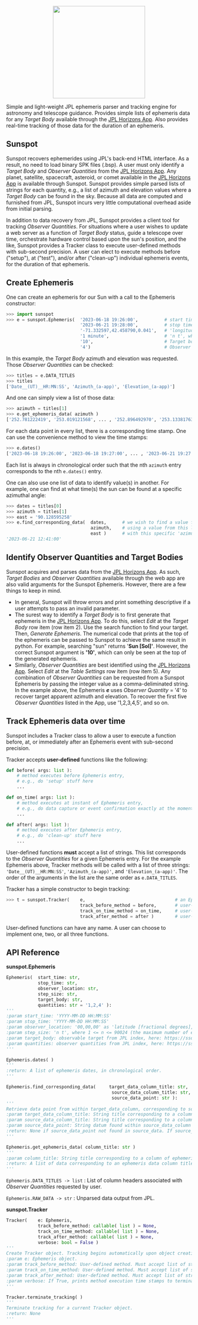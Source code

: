 <p align="center">
  <img src="https://github.com/phillipcurtsmith/sunspot-issues/blob/main/sunspot.png?raw=true" width="250">
</p>

Simple and light-weight JPL ephemeris parser and tracking engine for astronomy and telescope guidance. Provides simple lists of ephemeris data for any _Target Body_ available through the [JPL Horizons App](https://ssd.jpl.nasa.gov/horizons/app.html#/). Also provides real-time tracking of those data for the duration of an ephemeris.

Sunspot
-
Sunspot recovers ephemerides using JPL's back-end HTML interface. As a result, no need to load binary SPK files (.bsp). A user must only identify a _Target Body_ and _Observer Quantities_ from the [JPL Horizons App](https://ssd.jpl.nasa.gov/horizons/app.html#/). Any planet, satellite, spacecraft, asteroid, or comet available in the [JPL Horizons App](https://ssd.jpl.nasa.gov/horizons/app.html#/) is available through Sunspot. Sunspot provides simple parsed lists of strings for each quantity, e.g., a list of azimuth and elevation values where a _Target Body_ can be found in the sky. Because all data are computed and furnished from JPL, Sunspot incurs very little computational overhead aside from initial parsing.

In addition to data recovery from JPL, Sunspot provides a client tool for tracking _Observer Quantities_. For situations where a user wishes to update a web server as a function of _Target Body_ status, guide a telescope over time, orchestrate hardware control based upon the sun's position, and the like, Sunspot provides a Tracker class to execute user-defined methods with sub-second precision. A user can elect to execute methods before ("setup"), at ("test"), and/or after ("clean-up") individual ephemeris events, for the duration of that ephemeris.

Create Ephemeris
-
One can create an ephemeris for our Sun with a call to the Ephemeris constructor:
```python
>>> import sunspot
>>> e = sunspot.Ephemeris(  '2023-06-18 19:26:00',          # start time as 'YYYY-MM-DD HH:MM:SS' (24h clock)
                            '2023-06-21 19:28:00',          # stop time as 'YYYY-MM-DD HH:MM:SS' (24h clock)
                            '-71.332597,42.458790,0.041',   # 'longitude, latitude, elevation [kilometers]' for observer
                            '1 minute',                     # 'n t', where 1 <= n <= 90024 and t is a unit of time, e.g., 'minute', 'hour', 'day', 'month', 'year'
                            '10',                           # Target body code for our Sun, see below
                            '4')                            # Observer Quantity for apparent azimuth and elevation, see below
```
In this example, the _Target Body_ azimuth and elevation was requested. Those _Observer Quantities_ can be checked:
```python
>>> titles = e.DATA_TITLES
>>> titles
['Date__(UT)__HR:MN:SS', 'Azimuth_(a-app)', 'Elevation_(a-app)']
```
And one can simply view a list of those data:
```python
>>> azimuth = titles[1]
>>> e.get_ephemeris_data( azimuth )
['252.781222419', '253.019121568', ... , '252.896492970', '253.133817632']
```
For each data point in every list, there is a corresponding time stamp. One can use the convenience method to view the time stamps:
```python
>>> e.dates()
['2023-06-18 19:26:00', '2023-06-18 19:27:00', ... , '2023-06-21 19:27:00', '2023-06-21 19:28:00']
```
Each list is always in chronological order such that the nth ````azimuth```` entry corresponds to the nth ````e.dates()```` entry.

One can also use one list of data to identify value(s) in another. For example, one can find at what time(s) the sun can be found at a specific azimuthal angle:
```python
>>> dates = titles[0]
>>> azimuth = titles[1]
>>> east = '90.128595258' 
>>> e.find_corresponding_data(  dates,      # we wish to find a value from this list
                                azimuth,    # using a value from this list
                                east )      # with this specific 'azimuth' value
'2023-06-21 12:41:00'                             
```
Identify Observer Quantities and Target Bodies
-
Sunspot acquires and parses data from the [JPL Horizons App](https://ssd.jpl.nasa.gov/horizons/app.html#/). As such, _Target Bodies_ and _Observer Quantities_ available through the web app are also valid arguments for the Sunspot Ephemeris. However, there are a few things to keep in mind.

- In general, Sunspot will throw errors and print something descriptive if a user attempts to pass an invalid parameter. 
- The surest way to identify a _Target Body_ is to first generate that ephemeris in the [JPL Horizons App](https://ssd.jpl.nasa.gov/horizons/app.html#/). To do this, select _Edit_ at the _Target Body_ row item (row item 2). Use the search function to find your target. Then, _Generate Ephemeris_. The numerical code that prints at the top of the ephemeris can be passed to Sunspot to achieve the same result in python. For example, searching "sun" returns '**Sun [Sol]'**. However, the correct Sunspot argument is **'10'**, which can only be seen at the top of the generated ephemeris. 
- Similarly, _Observer Quantities_ are best identified using the [JPL Horizons App](https://ssd.jpl.nasa.gov/horizons/app.html#/). Select _Edit_ at the _Table Settings_ row item (row item 5). Any combination of _Observer Quantities_ can be requested from a Sunspot Ephemeris by passing the integer value as a comma-deliminated string. In the example above, the Ephemeris ***e*** uses _Observer Quantity_ = '4' to recover target apparent azimuth and elevation. To recover the first five _Observer Quantities_ listed in the App, use '1,2,3,4,5', and so on.

Track Ephemeris data over time
-

Sunspot includes a Tracker class to allow a user to execute a function before, at, or immediately after an Ephemeris event with sub-second precision.

Tracker accepts **user-defined** functions like the following:
```python
def before( args: list ):
    # method executes before Ephemeris entry, 
    # e.g., do 'setup' stuff here
    ...

def on_time( args: list ):
    # method executes at instant of Ephemeris entry, 
    # e.g., do data capture or event confirmation exactly at the moment of an Ephemeris time stamp
    ...

def after( args: list ):
    # method executes after Ephemeris entry, 
    # e.g., do 'clean-up' stuff here
    ...
```
User-defined functions **must** accept a list of strings. This list corresponds to the _Observer Quantities_ for a given Ephemeris entry. For the example Ephemeris above, Tracker methods will be called with a list of three strings: ```'Date__(UT)__HR:MN:SS'```,  ```'Azimuth_(a-app)'```, and ```'Elevation_(a-app)'```. The order of the arguments in the list are the same order as ````e.DATA_TITLES````.

Tracker has a simple constructor to begin tracking:

```python
>>> t = sunspot.Tracker(    e,                                  # an Ephemeris object
                            track_before_method = before,       # user-generated method runs BEFORE Ephemeris event
                            track_on_time_method = on_time,     # user-generated method runs AT Ephemeris event
                            track_after_method = after )        # user-generated method runs AFTER Ephemeris event
```

User-defined functions can have any name. A user can choose to implement one, two, or all three functions.

API Reference
-
**sunspot.Ephemeris**

```python
Ephemeris(  start_time: str, 
            stop_time: str, 
            observer_location: str, 
            step_size: str, 
            target_body: str, 
            quantities: str = '1,2,4' ):
'''
:param start_time: 'YYYY-MM-DD HH:MM:SS'
:param stop_time: 'YYYY-MM-DD HH:MM:SS'
:param observer_location: '00,00,00' as 'latitude [fractional degrees], longitude [fractional degrees], elevation [kilometers]'
:param step_size: 'n t', where 1 <= n <= 90024 (the maximum number of entries) and t is a unit of time, e.g., 'minute', 'hour', 'day', 'month', 'year'
:param target_body: observable target from JPL index, here: https://ssd.jpl.nasa.gov/horizons/app.html#/
:param quantities: observer quantities from JPL index, here: https://ssd.jpl.nasa.gov/horizons/app.html#/ . Default includes right ascension, declination, and altitude/azimuth
'''
```

```python
Ephemeris.dates( )
'''
:return: A list of ephemeris dates, in chronological order.
'''
```

```python
Ephemeris.find_corresponding_data(     target_data_column_title: str, 
                                        source_data_column_title: str, 
                                        source_data_point: str ):
'''
Retrieve data point from within target_data_column, corresponding to source_data_point from within source_data_column.
:param target_data_column_title: String title corresponding to a column of ephemeris data in which to search, e.g., "Azi____(a-app)___Elev"
:param source_data_column_title: String title corresponding to a column of ephemeris data from where search datum originates, e.g., "Date__(UT)__HR:MN:SS"
:param source_data_point: String datum found within source_data_column for which a corresponding row returns.
:return: None if source_data_point not found in source_data. If source_data_point appears only once, return corresponding datum from target_data. If source_data_point appears more than once, return a list of corresponding data in chronological order.
'''
```

```python
Ephemeris.get_ephemeris_data( column_title: str )
'''
:param column_title: String title corresponding to a column of ephemeris data, e.g., "Date__(UT)__HR:MN:SS" or Ephemeris.DATA_TITLES[n] where n is a valid index.
:return: A list of data corresponding to an ephemeris data column title. Entries in this list are in chronological order.
'''
```

```Ephemeris.DATA_TITLES -> list``` : List of column headers associated with _Observer Quantities_ requested by user.

```Ephemeris.RAW_DATA -> str``` : Unparsed data output from JPL.

**sunspot.Tracker**

```python
Tracker(    e: Ephemeris,
            track_before_method: callable( list ) = None,
            track_on_time_method: callable( list ) = None,
            track_after_method: callable( list ) = None,
            verbose: bool = False )
'''
Create Tracker object. Tracking begins automatically upon object creation. Tracker objects will automatically track beginning with the next-soonest date. If no next-soonest date, e.g., all dates are in past, SystemError results.
:param e: Ephemeris object.
:param track_before_method: User-defined method. Must accept list of strings corresponding to Ephemeris _Observer Quantities_. Optional argument.
:param track_on_time_method: User-defined method. Must accept list of strings corresponding to Ephemeris _Observer Quantities_. Optional argument.
:param track_after_method: User-defined method. Must accept list of strings corresponding to Ephemeris _Observer Quantities_. Optional argument.
:param verbose: If True, prints method execution time stamps to terminal.
'''
```
```python
Tracker.terminate_tracking( )
'''
Terminate tracking for a current Tracker object.
:return: None
'''
```